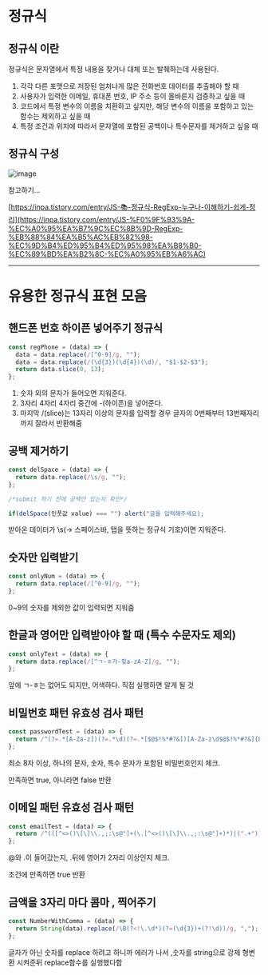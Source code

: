 # 정규식

## 정규식 이란

정규식은 문자열에서 특정 내용을 찾거나 대체 또는 발췌하는데 사용된다.

1. 각각 다른 포맷으로 저장된 엄처나게 많은 전화번호 데이터를 추출해야 할 때
2. 사용자가 입력한 이메일, 휴대폰 번호, IP 주소 등이 올바른지 검증하고 싶을 때
3. 코드에서 특정 변수의 이름을 치환하고 싶지만, 해당 변수의 이름을 포함하고 있는 함수는 제외하고 싶을 때
4. 특정 조건과 위치에 따라서 문자열에 포함된 공백이나 특수문자를 제거하고 싶을 때

## 정규식 구성

![image](https://user-images.githubusercontent.com/109324591/211720438-62f17e41-4d30-4e38-8acf-f3d19a5ec781.png)

참고하기…

[https://inpa.tistory.com/entry/JS-📚-정규식-RegExp-누구나-이해하기-쉽게-정리](https://inpa.tistory.com/entry/JS-%F0%9F%93%9A-%EC%A0%95%EA%B7%9C%EC%8B%9D-RegExp-%EB%88%84%EA%B5%AC%EB%82%98-%EC%9D%B4%ED%95%B4%ED%95%98%EA%B8%B0-%EC%89%BD%EA%B2%8C-%EC%A0%95%EB%A6%AC) 

---

# 유용한 정규식 표현 모음

## 핸드폰 번호 하이픈 넣어주기 정규식

```jsx
const regPhone = (data) => {
  data = data.replace(/[^0-9]/g, "");
  data = data.replace(/(\d{3})(\d{4})(\d)/, "$1-$2-$3");
  return data.slice(0, 13);
};
```

1. 숫자 외의 문자가 들어오면 지워준다.
2. 3자리 4자리 4자리 중간에 -(하이픈)을 넣어준다.
3. 마지막 /(slice)는 13자리 이상의 문자를 입력할 경우 글자의 0번째부터 13번째자리까지 잘라서 반환해줌

## 공백 제거하기

```jsx
const delSpace = (data) => {
  return data.replace(/\s/g, "");
};

/*submit 하기 전에 공백만 있는지 확인*/

if(delSpace(인풋값 value) === "") alert("글을 입력해주세요);
```

받아온 데이터가 \s(→ 스페이스바, 탭을 뜻하는 정규식 기호)이면 지워준다.

## 숫자만 입력받기

```jsx
const onlyNum = (data) => {
  return data.replace(/[^0-9]/g, "");
};
```

0~9의 숫자를 제외한 값이 입력되면 지워줌

## 한글과 영어만 입력받아야 할 때 (특수 수문자도 제외)

```jsx
const onlyText = (data) => {
  return data.replace(/[^ㄱ-ㅎ가-힣a-zA-Z]/g, "");
};
```

앞에 ㄱ-ㅎ는 없어도 되지만, 어색하다. 직접 실행하면 알게 될 것

## 비밀번호 패턴 유효성 검사 패턴

```jsx
const passwordTest = (data) => {
  return /^(?=.*[A-Za-z])(?=.*\d)(?=.*[$@$!%*#?&])[A-Za-z\d$@$!%*#?&]{8,}$/g.test(data);
};
```

최소 8자 이상, 하나의 문자, 숫자, 특수 문자가 포함된 비밀번호인지 체크. 

만족하면 true, 아니라면 false 반환

## 이메일 패턴 유효성 검사 패턴

```jsx
const emailTest = (data) => {
  return /^(([^<>()\[\]\\.,;:\s@"]+(\.[^<>()\[\]\\.,;:\s@"]+)*)|(".+"))@((\[[0-9]{1,3}\.[0-9]{1,3}\.[0-9]{1,3}\.[0-9]{1,3}])|(([a-zA-Z\-0-9]+\.)+[a-zA-Z]{2,}))$/g.test(data);
};
```

@와 .이 들어갔는지, .뒤에 영어가 2자리 이상인지 체크.

조건에 만족하면 true 반환

## 금액을 3자리 마다 콤마 , 찍어주기

```jsx
const NumberWithComma = (data) => {
  return String(data).replace(/\B(?<!\.\d*)(?=(\d{3})+(?!\d))/g, ",");
};
```

글자가 아닌 숫자를 replace 하려고 하니까 에러가 나서 ,숫자를 string으로 강제 형변환 시켜준뒤 replace함수를 실행했다함